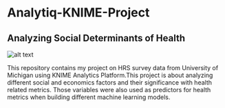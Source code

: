 # Analytiq-KNIME-Project

## Analyzing Social Determinants of Health
![alt text](https://www.healthypeople.gov/sites/default/files/SDOH.png)


This repository contains my project on HRS survey data from University of Michigan using KNIME Analytics Platform.This project is about analyzing different social and economics factors and their significance with health related metrics. Those variables were also used as predictors for health metrics when building different machine learning models.
